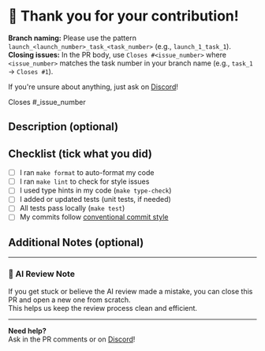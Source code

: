 # 🚀 Thank you for your contribution!

**Branch naming:** Please use the pattern `launch_<launch_number>_task_<task_number>` (e.g., `launch_1_task_1`).
**Closing issues:** In the PR body, use `Closes #<issue_number>` where `<issue_number>` matches the task number in your branch name (e.g., `task_1` → `Closes #1`).

If you're unsure about anything, just ask on [Discord](https://discord.gg/2R4BdaczUG)!

Closes #_issue_number

## Description (optional)
<!-- What does this PR do? What problem does it solve? -->

## Checklist (tick what you did)
- [ ] I ran `make format` to auto-format my code
- [ ] I ran `make lint` to check for style issues
- [ ] I used type hints in my code (`make type-check`)
- [ ] I added or updated tests (unit tests, if needed)
- [ ] All tests pass locally (`make test`)
- [ ] My commits follow [conventional commit style](https://www.conventionalcommits.org/)

<!-- Not sure about any of these? It's okay! Just ask for help. -->

## Additional Notes (optional)
<!-- Anything else the reviewer should know? -->

---

### 🤖 AI Review Note
If you get stuck or believe the AI review made a mistake, you can close this PR and open a new one from scratch.  
This helps us keep the review process clean and efficient.

---

**Need help?**  
Ask in the PR comments or on [Discord](https://discord.gg/2R4BdaczUG)!